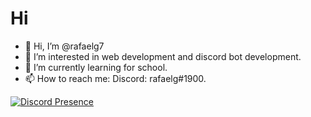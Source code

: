 # Hi

- 👋 Hi, I’m @rafaelg7
- 👀 I’m interested in web development and discord bot development.
- 🌱 I’m currently learning for school.
- 📫 How to reach me: Discord: rafaelg#1900.

<!---
rafaelg7/rafaelg7 is a ✨ special ✨ repository because its `README.md` (this file) appears on your GitHub profile.
You can click the Preview link to take a look at your changes.
--->

[![Discord Presence](https://lanyard.cnrad.dev/api/809012458785996821)](https://discord.com/users/809012458785996821)

